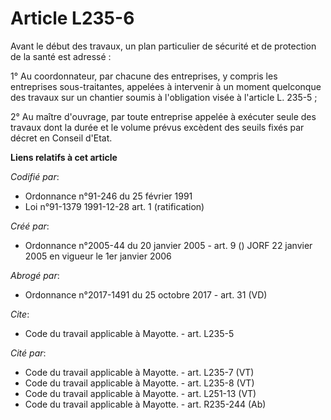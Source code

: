 # Article L235-6

Avant le début des travaux, un plan particulier de sécurité et de protection de la santé est adressé :

1° Au coordonnateur, par chacune des entreprises, y compris les entreprises sous-traitantes, appelées à intervenir à un
moment quelconque des travaux sur un chantier soumis à l'obligation visée à l'article L. 235-5 ;

2° Au maître d'ouvrage, par toute entreprise appelée à exécuter seule des travaux dont la durée et le volume prévus excèdent
des seuils fixés par décret en Conseil d'Etat.

**Liens relatifs à cet article**

_Codifié par_:

  - Ordonnance n°91-246 du 25 février 1991
  - Loi n°91-1379 1991-12-28 art. 1 (ratification)

_Créé par_:

  - Ordonnance n°2005-44 du 20 janvier 2005 - art. 9 () JORF 22 janvier 2005 en vigueur le 1er janvier 2006

_Abrogé par_:

  - Ordonnance n°2017-1491 du 25 octobre 2017 - art. 31 (VD)

_Cite_:

  - Code du travail applicable à Mayotte. - art. L235-5

_Cité par_:

  - Code du travail applicable à Mayotte. - art. L235-7 (VT)
  - Code du travail applicable à Mayotte. - art. L235-8 (VT)
  - Code du travail applicable à Mayotte. - art. L251-13 (VT)
  - Code du travail applicable à Mayotte. - art. R235-244 (Ab)
